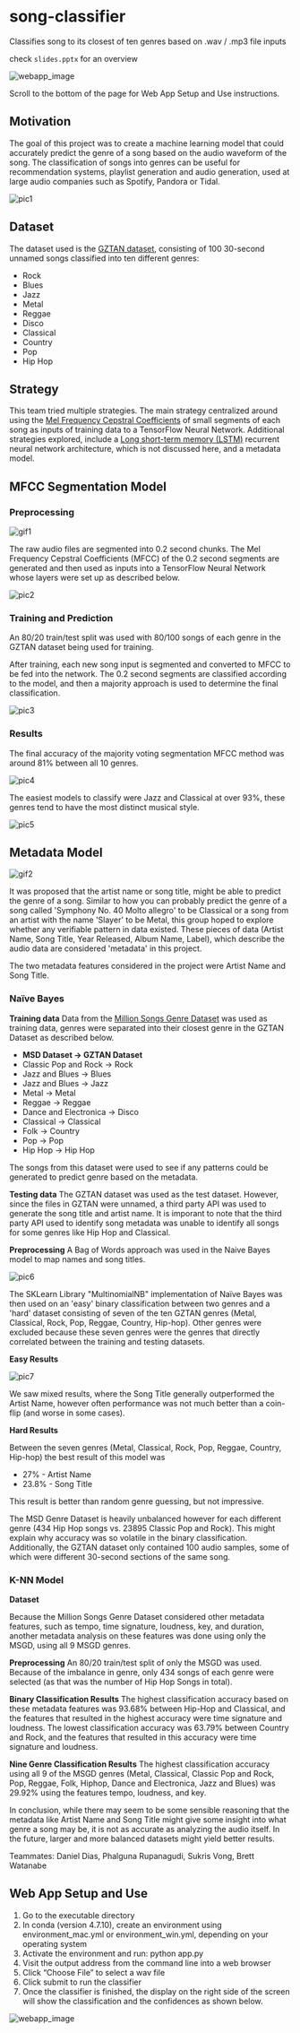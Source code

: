 # song-classifier
Classifies song to its closest of ten genres based on .wav / .mp3 file inputs

check `slides.pptx` for an overview

![webapp_image](https://user-images.githubusercontent.com/33814854/90926823-de89fd80-e3c1-11ea-9d34-1f92e7b63ff2.png)

Scroll to the bottom of the page for Web App Setup and Use instructions.

## Motivation

The goal of this project was to create a machine learning model that could accurately predict the genre of a song based on the audio waveform of the song. The classification of songs into genres can be useful for recommendation systems, playlist generation and audio generation, used at large audio companies such as Spotify, Pandora or Tidal. 

![pic1](https://user-images.githubusercontent.com/33814854/90966739-30a34f80-e4a4-11ea-9ff5-4d2dd7e01853.png)


## Dataset

The dataset used is the <a href="http://marsyas.info/downloads/datasets.html">GZTAN dataset</a>, consisting of 100 30-second unnamed songs classified into ten different genres:

<ul>
  <li>Rock</li>
  <li>Blues</li>
  <li>Jazz</li>
  <li>Metal</li>
  <li>Reggae</li>
  <li>Disco</li>
  <li>Classical</li>
  <li>Country</li>
  <li>Pop</li>
  <li>Hip Hop</li>
</ul>

## Strategy

This team tried multiple strategies. The main strategy centralized around using the <a href="https://en.wikipedia.org/wiki/Mel-frequency_cepstrum">Mel Frequency Cepstral Coefficients</a> of small segments of each song as inputs of training data to a TensorFlow Neural Network. Additional strategies explored, include a <a href="https://en.wikipedia.org/wiki/Long_short-term_memory">Long short-term memory (LSTM)</a> recurrent neural network architecture, which is not discussed here, and a metadata model. 

## MFCC Segmentation Model

### Preprocessing

![gif1](https://user-images.githubusercontent.com/33814854/90966876-be336f00-e4a5-11ea-963d-011f9786c71b.gif)

The raw audio files are segmented into 0.2 second chunks. The Mel Frequency Cepstral Coefficients (MFCC) of the 0.2 second segments are generated and then used as inputs into a TensorFlow Neural Network whose layers were set up as described below. 

![pic2](https://user-images.githubusercontent.com/33814854/90966919-49146980-e4a6-11ea-9dd7-91cfd8fb2a7b.png)

### Training and Prediction

An 80/20 train/test split was used with 80/100 songs of each genre in the GZTAN dataset being used for training.

After training, each new song input is segmented and converted to MFCC to be fed into the network. The 0.2 second segments are classified according to the model, and then a majority approach is used to determine the final classification.

![pic3](https://user-images.githubusercontent.com/33814854/90967017-59791400-e4a7-11ea-9a93-d13f1b2dba86.png)

### Results

The final accuracy of the majority voting segmentation MFCC method was around 81% between all 10 genres.

![pic4](https://user-images.githubusercontent.com/33814854/90967066-018edd00-e4a8-11ea-8da0-610d45ee56ab.png)

The easiest models to classify were Jazz and Classical at over 93%, these genres tend to have the most distinct musical style.

![pic5](https://user-images.githubusercontent.com/33814854/90967067-018edd00-e4a8-11ea-9284-da5ca65485fa.png)

## Metadata Model

![gif2](https://user-images.githubusercontent.com/33814854/90967390-9abff280-e4ac-11ea-96d4-049d99587a4f.gif)

It was proposed that the artist name or song title, might be able to predict the genre of a song. Similar to how you can probably predict the genre of a song called 'Symphony No. 40 Molto allegro' to be Classical or a song from an artist with the name 'Slayer' to be Metal, this group hoped to explore whether any verifiable pattern in data existed. These pieces of data (Artist Name, Song Title, Year Released, Album Name, Label), which describe the audio data are considered 'metadata' in this project. 

The two metadata features considered in the project were Artist Name and Song Title.

### Naïve Bayes


**Training data**
Data from the <a href="http://millionsongdataset.com/blog/11-2-28-deriving-genre-dataset/">Million Songs Genre Dataset</a> was used as training data, genres were separated into their closest genre in the GZTAN Dataset as described below.

<ul>
  <li><strong>MSD Dataset -> GZTAN Dataset</strong></li>
  <li>Classic Pop and Rock -> Rock</li>
  <li>Jazz and Blues -> Blues </li>
  <li>Jazz and Blues -> Jazz</li>
  <li>Metal -> Metal</li>
  <li>Reggae -> Reggae</li>
  <li>Dance and Electronica -> Disco</li>
  <li>Classical -> Classical</li>
  <li>Folk -> Country</li>
  <li>Pop -> Pop</li>
  <li>Hip Hop -> Hip Hop</li>
</ul>

The songs from this dataset were used to see if any patterns could be generated to predict genre based on the metadata. 

**Testing data**
The GZTAN dataset was used as the test dataset. However, since the files in GZTAN were unnamed, a third party API was used to generate the song title and artist name. It is imporant to note that the third party API used to identify song metadata was unable to identify all songs for some genres like Hip Hop and Classical. 

**Preprocessing**
A Bag of Words approach was used in the Naive Bayes model to map names and song titles.

![pic6](https://user-images.githubusercontent.com/33814854/90967632-ff308100-e4af-11ea-8e06-1b3d247f6703.png)

The SKLearn Library "MultinomialNB" implementation of Naïve Bayes was then used on an 'easy' binary classification between two genres and a 'hard' dataset consisting of seven of the ten GZTAN genres (Metal, Classical, Rock, Pop, Reggae, Country, Hip-hop). Other genres were excluded because these seven genres were the genres that directly correlated between the training and testing datasets.

**Easy Results**

![pic7](https://user-images.githubusercontent.com/33814854/90967687-f8563e00-e4b0-11ea-99d2-6b06ee75a17c.png)

We saw mixed results, where the Song Title generally outperformed the Artist Name, however often performance was not much better than a coin-flip (and worse in some cases).

**Hard Results**

Between the seven genres (Metal, Classical, Rock, Pop, Reggae, Country, Hip-hop) the best result of this model was
<ul>
  <li>27% - Artist Name</li>
  <li>23.8% - Song Title</li>
</ul>
This result is better than random genre guessing, but not impressive.

The MSD Genre Dataset is heavily unbalanced however for each different genre (434 Hip Hop songs vs. 23895 Classic Pop and Rock). This might explain why accuracy was so volatile in the binary classification. Additionally, the GZTAN dataset only contained 100 audio samples, some of which were different 30-second sections of the same song.

### K-NN Model

**Dataset**

Because the Million Songs Genre Dataset considered other metadata features, such as tempo, time signature, loudness, key, and duration, another metadata analysis on these features was done using only the MSGD, using all 9 MSGD genres. 

**Preprocessing**
An 80/20 train/test split of only the MSGD was used. Because of the imbalance in genre, only 434 songs of each genre were selected (as that was the number of Hip Hop Songs in total).

**Binary Classification Results**
The highest classification accuracy based on these metadata features was 93.68% between Hip-Hop and Classical, and the features that resulted in the highest accuracy were time signature and loudness.
The lowest classification accuracy was 63.79% between Country and Rock, and the features that resulted in this accuracy were time signature and loudness.

**Nine Genre Classification Results**
The highest classification accuracy using all 9 of the MSGD genres (Metal, Classical, Classic Pop and Rock, Pop, Reggae, Folk, Hiphop, Dance and Electronica, Jazz and Blues) was 29.92% using the features tempo, loudness, and key.

In conclusion, while there may seem to be some sensible reasoning that the metadata like Artist Name and Song Title might give some insight into what genre a song may be, it is not as accurate as analyzing the audio itself. In the future, larger and more balanced datasets might yield better results.

Teammates: Daniel Dias, Phalguna Rupanagudi, Sukris Vong, Brett Watanabe

## Web App Setup and Use

<ol>
  <li>Go to the executable directory</li>
  <li>In conda (version 4.7.10), create an environment using environment_mac.yml or environment_win.yml, depending on your operating system</li>
  <li>Activate the environment and run: python app.py</li>
  <li>Visit the output address from the command line into a web browser</li>
  <li>Click “Choose File” to select a wav file</li>
  <li>Click submit to run the classifier</li>
  <li>Once the classifier is finished, the display on the right side of the screen will show the classification and the confidences as shown below.</li>
</ol>

![webapp_image](https://user-images.githubusercontent.com/33814854/90926823-de89fd80-e3c1-11ea-9d34-1f92e7b63ff2.png)
